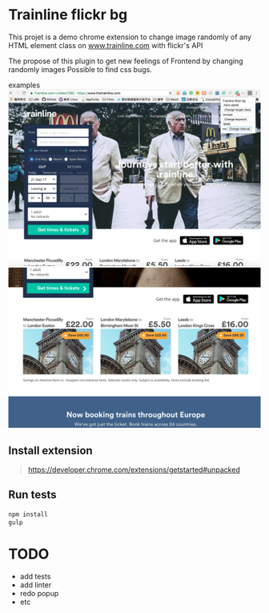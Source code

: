 # Trainline flickr bg
This projet is a demo chrome extension to change image randomly of any HTML
element class on www.trainline.com with flickr's API

The propose of this plugin to get new feelings of Frontend by changing randomly images
Possible to find css bugs.

examples
![alt s1](./images/s1.png)
![alt s2](./images/s2.png)

## Install extension
> https://developer.chrome.com/extensions/getstarted#unpacked

## Run tests
```
npm install
gulp
```

# TODO
* add tests
* add linter
* redo popup
* etc
